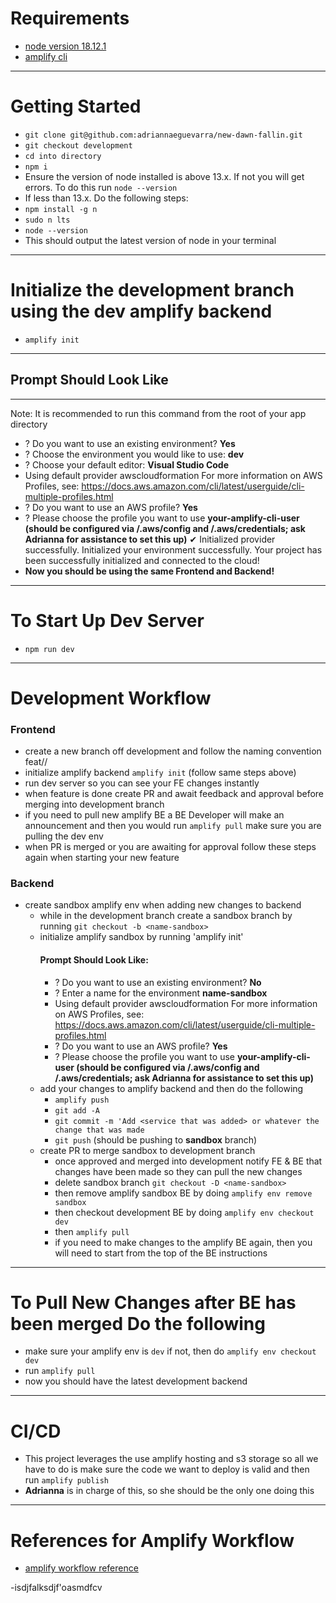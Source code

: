 # **Requirements**
- [node version 18.12.1](https://nodejs.org/en/)
- [amplify cli](https://docs.amplify.aws/cli/start/install/)

---
# **Getting Started**
- `git clone git@github.com:adriannaeguevarra/new-dawn-fallin.git`
- `git checkout development`
- `cd into directory`
- `npm i`
- Ensure the version of node installed is above 13.x. If not you will get errors. To do this run `node --version`
- If less than 13.x. Do the following steps:
- `npm install -g n`
- `sudo n lts`
- `node --version`
- This should output the latest version of node in your terminal
---

# **Initialize the development branch using the dev amplify backend**
- `amplify init`

---

## Prompt Should Look Like

___

Note: It is recommended to run this command from the root of your app directory
- ? Do you want to use an existing environment?
**Yes**
- ? Choose the environment you would like to use:
**dev**
- ? Choose your default editor:
**Visual Studio Code**
- Using default provider  awscloudformation
For more information on AWS Profiles, see:
https://docs.aws.amazon.com/cli/latest/userguide/cli-multiple-profiles.html
- ? Do you want to use an AWS profile?
**Yes**
- ? Please choose the profile you want to use
**your-amplify-cli-user (should be configured via /.aws/config and /.aws/credentials; ask Adrianna for assistance to set this up)**
✔ Initialized provider successfully.
Initialized your environment successfully.
Your project has been successfully initialized and connected to the cloud!
- **Now you should be using the same Frontend and Backend!**

---

# **To Start Up Dev Server**
- `npm run dev`

---

# **Development Workflow**

### **Frontend**

- create a new branch off development and follow the naming convention feat/<initials>/<description of feature>
- initialize amplify backend `amplify init` (follow same steps above)
- run dev server so you can see your FE changes instantly
- when feature is done create PR and await feedback and approval before merging into development branch
- if you need to pull new amplify BE a BE Developer will make an announcement and then you would run `amplify pull` make sure you are pulling the dev env
- when PR is merged or you are awaiting for approval follow these steps again when starting your new feature

### **Backend**

- create sandbox amplify env when adding new changes to backend
    - while in the development branch create a sandbox branch by running `git checkout -b <name-sandbox>`
    - initialize amplify sandbox by running 'amplify init'
        #### Prompt Should Look Like:
        - ? Do you want to use an existing environment?
        **No**
        - ? Enter a name for the environment
        **name-sandbox**
        - Using default provider awscloudformation
        For more information on AWS Profiles, see:
        https://docs.aws.amazon.com/cli/latest/userguide/cli-multiple-profiles.html
        - ? Do you want to use an AWS profile?
        **Yes**
        - ? Please choose the profile you want to use
       **your-amplify-cli-user (should be configured via /.aws/config and /.aws/credentials; ask Adrianna for assistance to set this up)**
    - add your changes to amplify backend and then do the following
        - `amplify push`
        - `git add -A`
        - `git commit -m 'Add <service that was added> or whatever the change that was made`
        - `git push` (should be pushing to **sandbox** branch)
    - create PR to merge sandbox to development branch 
        - once approved and merged into development notify FE & BE that changes have been made so they can pull the new changes
        - delete sandbox branch 
        `git checkout -D <name-sandbox>`
        - then remove amplify sandbox BE by doing 
        `amplify env remove sandbox`
        - then checkout development BE by doing 
        `amplify env checkout dev` 
        - then `amplify pull`
        - if you need to make changes to the amplify BE again, then you will need to start from the top of the BE instructions
---

# **To Pull New Changes after BE has been merged Do the following**
    
- make sure your amplify env is `dev` if not, then do `amplify env checkout dev` 
- run `amplify pull`
- now you should have the latest development backend

---

# **CI/CD**
    
 - This project leverages the use amplify hosting and s3 storage so all we have to do is make sure the code we want to deploy is valid and then run `amplify publish`
- **Adrianna** is in charge of this, so she should be the only one doing this

---

# **References for Amplify Workflow**
- [amplify workflow reference](https://janhesters.com/multiple-environments-with-aws-amplify)

-isdjfalksdjf'oasmdfcv